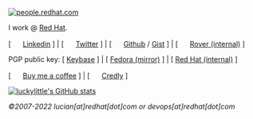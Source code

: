 [![people.redhat.com](https://people.redhat.com/lmaly/img/redhat_logo.jpg)](https://people.redhat.com/lmaly)

I work @ [Red Hat](https://redhat.com).

[ <img src="http://static.licdn.com/scds/common/u/images/logos/favicons/v1/16x16/favicon.ico" width="16" height="16"> <a href="https://www.linkedin.com/in/lucianmaly1981/">Linkedin</a> ] |
[ <img src="https://about.twitter.com/etc/designs/about-twitter/public/img/favicon-16x16.png" width="16" height="16"> <a href="https://twitter.com/LucianMaly">Twitter</a> ] |
[ <img src="https://github.githubassets.com/favicon.ico" width="16" height="16"> <a href="https://github.com/luckylittle">Github</a> / <a href="https://gist.github.com/luckylittle">Gist</a> ] |
[ <img src="https://www.redhat.com/profiles/rh/themes/redhatdotcom/favicon.ico" width="16" height="16"> <a href="https://rover.redhat.com/people/profile/lmaly">Rover (internal)</a> ]

PGP public key: [ [Keybase](https://keybase.io/lmaly/pgp_keys.asc) ] |
[ [Fedora (mirror)](https://keys.fedoraproject.org/pks/lookup?search=0x6D90FD00) ] |
[ [Red Hat (internal)](http://file.syd.redhat.com/~lmaly/) ]

[ <img src="https://www.buymeacoffee.com/assets/img/bmc-meta-new/new/favicon-16x16.png" width="16" height="16"> <a href="https://www.buymeacoffee.com/luckylittle">Buy me a coffee</a> ] |
[ <img src="https://info.credly.com/hubfs/Credly_orange-favicon-2.png" width="16" height="16"> <a href=https://www.credly.com/users/lucian-maly/badges>Credly</a> ]

[![luckylittle's GitHub stats](https://github-readme-stats.vercel.app/api?username=luckylittle)](https://github.com/anuraghazra/github-readme-stats)


_©2007-2022 lucian[at]redhat[dot]com or devops[at]redhat[dot]com_

<!--
**luckylittle/luckylittle** is a ✨ _special_ ✨ repository because its `README.md` (this file) appears on your GitHub profile.

Here are some ideas to get you started:

- 🔭 I’m currently working on ...
- 🌱 I’m currently learning ...
- 👯 I’m looking to collaborate on ...
- 🤔 I’m looking for help with ...
- 💬 Ask me about ...
- 📫 How to reach me: ...
- 😄 Pronouns: ...
- ⚡ Fun fact: ...
-->
